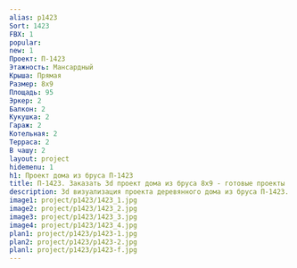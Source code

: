 ```yaml
---
alias: p1423
Sort: 1423
FBX: 1
popular: 
new: 1
Проект: П-1423
Этажность: Мансардный
Крыша: Прямая
Размер: 8х9
Площадь: 95
Эркер: 2
Балкон: 2
Кукушка: 2
Гараж: 2
Котельная: 2
Терраса: 2
В чашу: 2
layout: project
hidemenu: 1
h1: Проект дома из бруса П-1423
title: П-1423. Заказать 3d проект дома из бруса 8х9 - готовые проекты
description: 3d визуализация проекта деревянного дома из бруса П-1423. Площадь 95 м2, размер 8х9. Вы можете внести любые изменения в проект.
image1: project/p1423/1423_1.jpg
image2: project/p1423/1423_2.jpg
image3: project/p1423/1423_3.jpg
image4: project/p1423/1423_4.jpg
plan1: project/p1423/p1423-1.jpg
plan2: project/p1423/p1423-2.jpg
planl: project/p1423/p1423-f.jpg
---
```

